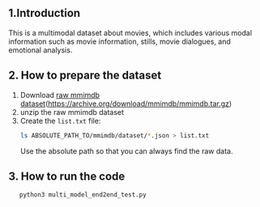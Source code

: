 ## 1.Introduction
This is a multimodal dataset about movies, which includes various modal information such as movie information, stills, movie dialogues, and emotional analysis.
## 2. How to prepare the dataset
1. Download [raw mmimdb dataset](https://archive.org/download/mmimdb/mmimdb.tar.gz)(https://archive.org/download/mmimdb/mmimdb.tar.gz)
2. unzip the raw mmimdb dataset
3. Create the `list.txt` file: 
   ```bash
   ls ABSOLUTE_PATH_TO/mmimdb/dataset/*.json > list.txt
   ```
   Use the absolute path so that you can always find the raw data.
## 3. How to run the code
```bash
   python3 multi_model_end2end_test.py
```
